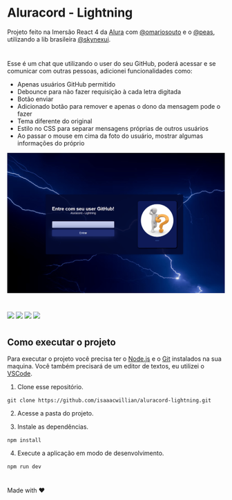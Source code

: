# Aluracord - Lightning

Projeto feito na Imersão React 4 da <a href="https://www.alura.com.br/">Alura</a> com <a href="https://github.com/omariosouto">@omariosouto</a> e o <a href="https://github.com/peas">@peas</a>, utilizando a lib brasileira <a href="https://github.com/skynexui/components">@skynexui</a>.

#

Esse é um chat que utilizando o user do seu GitHub, poderá acessar e se comunicar com outras pessoas, adicionei funcionalidades como:

- Apenas usuários GitHub permitido
- Debounce para não fazer requisição à cada letra digitada
- Botão enviar
- Adicionado botão para remover e apenas o dono da mensagem pode o fazer
- Tema diferente do original
- Estilo no CSS para separar mensagens próprias de outros usuários
- Ao passar o mouse em cima da foto do usuário, mostrar algumas informações do próprio

<img width="1000px" src="./readme/readme.gif"/>

#

<div style="display:inline-block">
<img src="https://img.shields.io/badge/javascript-%23323330.svg?style=for-the-badge&logo=javascript&logoColor=%23F7DF1E">
<img src="https://img.shields.io/badge/React-20232A?style=for-the-badge&logo=react&logoColor=61DAFB">
<img src="https://img.shields.io/badge/Next-black?style=for-the-badge&logo=next.js&logoColor=white">
<img src="https://img.shields.io/badge/Supabase-3ECF8E?style=for-the-badge&logo=supabase&logoColor=white">
  </div>

#

## Como executar o projeto

Para executar o projeto você precisa ter o [Node.js](https://nodejs.dev) e o [Git](https://git-scm.com) instalados na sua maquina. Você também precisará de um editor de textos, eu utilizei o [VSCode](https://code.visualstudio.com).

1. Clone esse repositório.

```
git clone https://github.com/isaaacwillian/aluracord-lightning.git
```

2. Acesse a pasta do projeto.

3. Instale as dependências.

```
npm install
```

4. Execute a aplicação em modo de desenvolvimento.

```
npm run dev 
```

#

Made with ❤️
